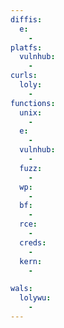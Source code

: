 ```yaml
---
diffis:
  e:
    -
platfs:
  vulnhub:
    -
curls:
  loly:
    -
functions:
  unix:
    -
  e:
    -
  vulnhub:
    -
  fuzz:
    -
  wp:
    -
  bf:
    -
  rce:
    -
  creds:
    -
  kern:
    -

wals:
  lolywu:
    -
---
```

